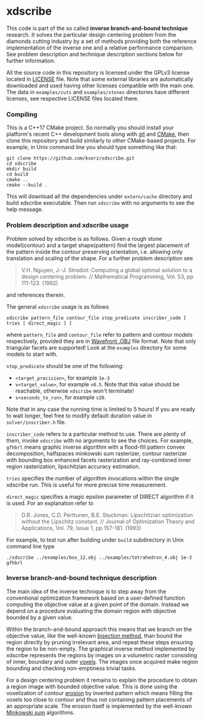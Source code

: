 # xdscribe

This code is part of the so called **inverse branch-and-bound technique** research. It solves the particular design centering problem from the diamonds cutting industry by a set of methods providing both the reference implementation of the inverse one and a relative performance comparison. See problem description and technique description sections below for further information.

All the source code in this repository is licensed under the GPLv3 license located in [LICENSE](LICENSE) file. Note that some external libraries are automatically downloaded and used having other licenses compatible with the main one. The data in `examples/cuts` and `examples/stones` directories have different licenses, see respective LICENSE files located there.

### Compiling

This is a C++17 CMake project. So normally you should install your platform's recent C++ development tools along with [git](https://git-scm.com/) and [CMake](https://cmake.org), then clone this repository and build similarly to other CMake-based projects. For example, in Unix command line you should type something like that:

```
git clone https://github.com/kserz/xdscribe.git
cd xdscribe
mkdir build
cd build
cmake ..
cmake --build .
```
This will download all the dependencies under `extern/cache` directory and build xdscribe executable. Then run `xdscribe` with no arguments to see the help message.

### Problem description and xdscribe usage

Problem solved by xdscribe is as follows. Given a rough stone model(contour) and a target shape(pattern) find the largest placement of the pattern inside the contour preserving orientation, i.e. allowing only translation and scaling of the shape. For a further problem description see
> V.H. Nguyen, J.-J. Strodiot: Computing a global optimal solution to a design centering problem. // Mathematical Programming, Vol. 53, pp 111-123. (1992)

and references therein.

The general `xdscribe` usage is as follows
```
xdscribe pattern_file contour_file stop_predicate inscriber_code [ tries [ direct_magic ] ]
```
where `pattern_file` and `contour_file` refer to pattern and contour models respectively, provided they are in [Wavefront .OBJ](https://en.wikipedia.org/wiki/Wavefront_.obj_file) file format. Note that only triangular facets are supported! Look at the `examples` directory for some models to start with.

`stop_predicate` should be one of the following:
* `<target_precision>`, for example `1e-3`
* `v<target_value>`, for example `v0.5`. Note that this value should be reachable, otherwise `xdscribe` won't terminate!
* `s<seconds_to_run>`, for example `s20`.

Note that in any case the running time is limited to 5 hours! If you are ready to wait longer, feel free to modify default duration value in `solver/inscriber.h` file.

`inscriber_code` refers to a particular method to use. There are plenty of them, invoke `xdscribe` with no arguments to see the choices. For example, `gfhbrl` means graphic inverse algorithm with a flood-fill pattern convex decomposition, halfspaces minkowski sum rasterizer, contour rasterizer with bounding box enhanced facets rasterization and ray-combined inner region rasterization, lipschitzian accuracy estimation.

`tries` specifies the number of algorithm invocations within the single xdscribe run. This is useful for more precise time measurement.

`direct_magic` specifies a magic epsilon parameter of DIRECT algorithm if it is used. For an explanation refer to
> D.R. Jones, C.D. Perttunen, B.E. Stuckman: Lipschitzian optimization without the Lipschitz constant. // Journal of Optimization Theory and Applications, Vol. 79, Issue 1, pp 157-181. (1993)

For example, to test run after building under `build` subdirectory in Unix command line type
```
./xdscribe ../examples/box_12.obj ../examples/tetrahedron_4.obj 1e-3 gfhbrl
```

### Inverse branch-and-bound technique description

The main idea of the inverse technique is to step away from the conventional optimization framework based on a user-defined function computing the objective value at a given point of the domain. Instead we depend on a procedure evaluating the domain region with objective bounded by a given value.

Within the branch-and-bound approach this means that we branch on the objective value, like the well-known [bisection method](https://en.wikipedia.org/wiki/Bisection_method), than bound the region directly by pruning irrelevant area, and repeat these steps ensuring the region to be non-empty. The graphical inverse method implemented by xdscribe represents the regions by images on a volumetric raster consisting of inner, boundary and outer [voxels](https://en.wikipedia.org/wiki/Voxel). The images once acquired make region bounding and checking non-emptiness trivial tasks.

For a design centering problem it remains to explain the procedure to obtain a region image with bounded objective value. This is done using the voxelization of contour [erosion](https://en.wikipedia.org/wiki/Erosion_(morphology)) by inverted pattern which means filling the voxels too close to contour and thus not containing pattern placements of an appropriate scale. The erosion itself is implemented by the well-known [Minkowski sum](https://en.wikipedia.org/wiki/Minkowski_addition) algorithms.
